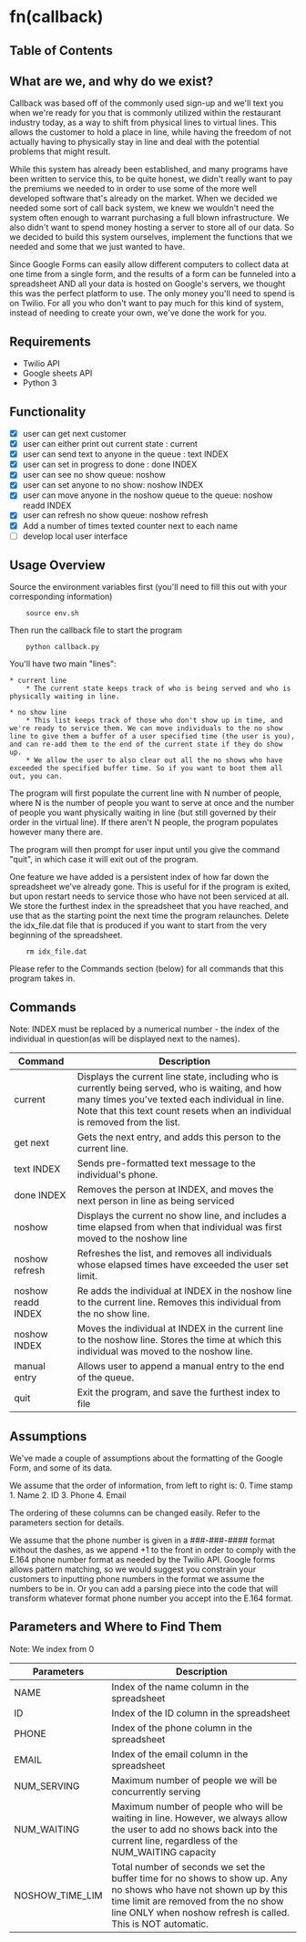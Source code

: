 # fn(callback)

## Table of Contents

## What are we, and why do we exist?

Callback was based off of the commonly used sign-up and we'll text you when we're ready for you that is commonly utilized within the restaurant industry today, as a way to shift from physical lines to virtual lines. This allows the customer to hold a place in line, while having the freedom of not actually having to physically stay in line and deal with the potential problems that might result. 

While this system has already been established, and many programs have been written to service this, to be quite honest, we didn't really want to pay the premiums we needed to in order to use some of the more well developed software that's already on the market. When we decided we needed some sort of call back system, we knew we wouldn't need the system often enough to warrant purchasing a full blown infrastructure. We also didn't want to spend money hosting a server to store all of our data. So we decided to build this system ourselves, implement the functions that we needed and some that we just wanted to have. 

Since Google Forms can easily allow different computers to collect data at one time from a single form, and the results of a form can be funneled into a spreadsheet AND all your data is hosted on Google's servers, we thought this was the perfect platform to use. The only money you'll need to spend is on Twilio. For all you who don't want to pay much for this kind of system, instead of needing to create your own, we've done the work for you.

## Requirements
* Twilio API
* Google sheets API
* Python 3

## Functionality
- [x] user can get next customer
- [x] user can either print out current state : current
- [x] user can send text to anyone in the queue : text INDEX
- [x] user can set in progress to done : done INDEX
- [x] user can see no show queue: noshow
- [x] user can set anyone to no show: noshow INDEX
- [x] user can move anyone in the noshow queue to the queue: noshow readd INDEX
- [x] user can refresh no show queue: noshow refresh 
- [x] Add a number of times texted counter next to each name
- [ ] develop local user interface

## Usage Overview

Source the environment variables first (you'll need to fill this out with your corresponding information)

```shell
    source env.sh

```

Then run the callback file to start the program 
```shell
    python callback.py
```

You'll have two main "lines":

    * current line
        * The current state keeps track of who is being served and who is physically waiting in line.
        
    * no show line
        * This list keeps track of those who don't show up in time, and we're ready to service them. We can move individuals to the no show line to give them a buffer of a user specified time (the user is you), and can re-add them to the end of the current state if they do show up. 
        * We allow the user to also clear out all the no shows who have exceeded the specified buffer time. So if you want to boot them all out, you can. 

The program will first populate the current line with N number of people, where N is the number of people you want to serve at once and the number of people you want physically waiting in line (but still governed by their order in the virtual line). If there aren't N people, the program populates however many there are. 

The program will then prompt for user input until you give the command "quit", in which case it will exit out of the program. 

One feature we have added is a persistent index of how far down the spreadsheet we've already gone. This is useful for if the program is exited, but upon restart needs to service those who have not been serviced at all. We store the furthest index in the spreadsheet that you have reached, and use that as the starting point the next time the program relaunches. Delete the idx_file.dat file that is produced if you want to start from the very beginning of the spreadsheet. 

```shell
    rm idx_file.dat
```

Please refer to the Commands section (below) for all commands that this program takes in. 

## Commands 

Note: INDEX must be replaced by a numerical number - the index of the individual in question(as will be displayed next to the names). 

| Command  | Description |
| ------------- | ------------- |
| current  | Displays the current line state, including who is currently being served, who is waiting, and how many times you've texted each individual in line. Note that this text count resets when an individual is removed from the list.  |
| get next | Gets the next entry, and adds this person to the current line.  |
| text INDEX | Sends pre-formatted text message to the individual's phone.|
| done INDEX | Removes the person at INDEX, and moves the next person in line as being serviced|
| noshow | Displays the current no show line, and includes a time elapsed from when that individual was first moved to the noshow line|
|noshow refresh | Refreshes the list, and removes all individuals whose elapsed times have exceeded the user set limit. |
| noshow readd INDEX | Re adds the individual at INDEX in the noshow line to the current line. Removes this individual from the no show line. |
| noshow INDEX | Moves the individual at INDEX in the current line to the noshow line. Stores the time at which this individual was moved to the noshow line.|
| manual entry | Allows user to append a manual entry to the end of the queue.|
| quit | Exit the program, and save the furthest index to file|
## Assumptions
We've made a couple of assumptions about the formatting of the Google Form, and some of its data. 

We assume that the order of information, from left to right is: 
    0. Time stamp
    1. Name
    2. ID
    3. Phone
    4. Email

The ordering of these columns can be changed easily. Refer to the parameters section for details. 

We assume that the phone number is given in a ###-###-#### format without the dashes, as we append +1 to the front in order to comply with the E.164 phone number format as needed by the Twilio API. Google forms allows pattern matching, so we would suggest you constrain your customers to inputting phone numbers in the format we assume the numbers to be in. Or you can add a parsing piece into the code that will transform whatever format phone number you accept into the E.164 format. 

## Parameters and Where to Find Them
Note: We index from 0

| Parameters  | Description |
| ------------- | ------------- |
| NAME  | Index of the name column in the spreadsheet  |
| ID | Index of the ID column in the spreadsheet |
| PHONE | Index of the phone column in the spreadsheet |
| EMAIL | Index of the email column in the spreadsheet |
| NUM_SERVING | Maximum number of people we will be concurrently serving|
| NUM_WAITING | Maximum number of people who will be waiting in line. However, we always allow the user to add no shows back into the current line, regardless of the NUM_WAITING capacity|
| NOSHOW_TIME_LIM | Total number of seconds we set the buffer time for no shows to show up. Any no shows who have not shown up by this time limit are removed from the no show line ONLY when noshow refresh is called. This is NOT automatic. |
